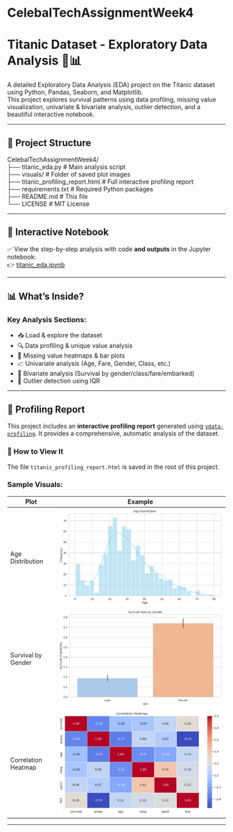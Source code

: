 # CelebalTechAssignmentWeek4
# Titanic Dataset - Exploratory Data Analysis 🚢📊

A detailed Exploratory Data Analysis (EDA) project on the Titanic dataset using Python, Pandas, Seaborn, and Matplotlib.  
This project explores survival patterns using data profiling, missing value visualization, univariate & bivariate analysis, outlier detection, and a beautiful interactive notebook.

---

## 📁 Project Structure
CelebalTechAssignmentWeek4/ <br>
├── titanic_eda.py # Main analysis script <br>
├── visuals/ # Folder of saved plot images <br>
├── titanic_profiling_report.html # Full interactive profiling report <br>
├── requirements.txt # Required Python packages <br>
├── README.md # This file <br>
└── LICENSE # MIT License <br>


---

## 📘 Interactive Notebook

✅ View the step-by-step analysis with code **and outputs** in the Jupyter notebook:  
👉 [titanic_eda.ipynb](titanic_eda.ipynb)

---

## 📊 What’s Inside?

### Key Analysis Sections:
- 📥 Load & explore the dataset
- 🔍 Data profiling & unique value analysis
- 🧱 Missing value heatmaps & bar plots
- 📈 Univariate analysis (Age, Fare, Gender, Class, etc.)
- 🧮 Bivariate analysis (Survival by gender/class/fare/embarked)
- 🧪 Outlier detection using IQR

---

## 📄 Profiling Report

This project includes an **interactive profiling report** generated using [`ydata-profiling`](https://pypi.org/project/ydata-profiling/). It provides a comprehensive, automatic analysis of the dataset.

### 📂 How to View It
The file `titanic_profiling_report.html` is saved in the root of this project.

### Sample Visuals:
| Plot                          | Example |
|-------------------------------|---------|
| Age Distribution              | ![](visuals/age_distribution.png) |
| Survival by Gender            | ![](visuals/survival_by_gender.png) |
| Correlation Heatmap           | ![](visuals/correlation_heatmap.png) |

---

